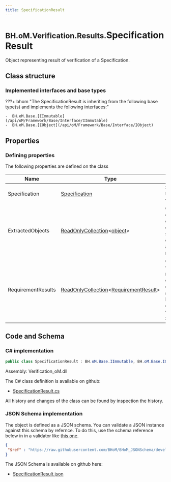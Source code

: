 ```yaml
---
title: SpecificationResult
---
```


# <small>BH.oM.Verification.Results.</small>**SpecificationResult**

Object representing result of verification of a Specification.

## Class structure

### Implemented interfaces and base types

???+ bhom "The SpecificationResult is inheriting from the following base type(s) and implements the following interfaces:"

    -  BH.oM.Base.[IImmutable](/api/oM/Framework/Base/Interface/IImmutable)
    -  BH.oM.Base.[IObject](/api/oM/Framework/Base/Interface/IObject)


## Properties



### Defining properties

The following properties are defined on the class

| Name             | Type             | Description      | Quantity         |
|------------------|------------------|------------------|------------------|
| Specification | [Specification](/api/oM/Framework/Verification/Specifications/Specification) | Specification that was verified. | - |
| ExtractedObjects | [ReadOnlyCollection](https://learn.microsoft.com/en-us/dotnet/api/System.Collections.ObjectModel.ReadOnlyCollection-1?view=netstandard-2.0)&lt;[object](https://learn.microsoft.com/en-us/dotnet/api/System.Object?view=netstandard-2.0)&gt; | Objects collected during the extraction stage and checked against the requirements. | - |
| RequirementResults | [ReadOnlyCollection](https://learn.microsoft.com/en-us/dotnet/api/System.Collections.ObjectModel.ReadOnlyCollection-1?view=netstandard-2.0)&lt;[RequirementResult](/api/oM/Framework/Verification/Results/RequirementResult)&gt; | Collection of verification results of each filtered object against each Requirement contained within the Specification. | - |


## Code and Schema

### C# implementation

``` C# title="C#"
public class SpecificationResult : BH.oM.Base.IImmutable, BH.oM.Base.IObject
```

Assembly: Verification_oM.dll

The C# class definition is available on github:

- [SpecificationResult.cs](https://github.com/BHoM/BHoM/blob/develop/Verification_oM/Results\SpecificationResult.cs)

All history and changes of the class can be found by inspection the history.
### JSON Schema implementation

The object is defined as a JSON schema. You can validate a JSON instance against this schema by refernce. To do this, use the schema reference below in in a validator like [this one](https://www.jsonschemavalidator.net/).

``` json title="JSON Schema"
{
 "$ref" : "https://raw.githubusercontent.com/BHoM/BHoM_JSONSchema/develop/Verification_oM/Results/SpecificationResult.json"
}
```

The JSON Schema is available on github here:

- [SpecificationResult.json](https://github.com/BHoM/BHoM_JSONSchema/blob/develop/Verification_oM/Results/SpecificationResult.json)
